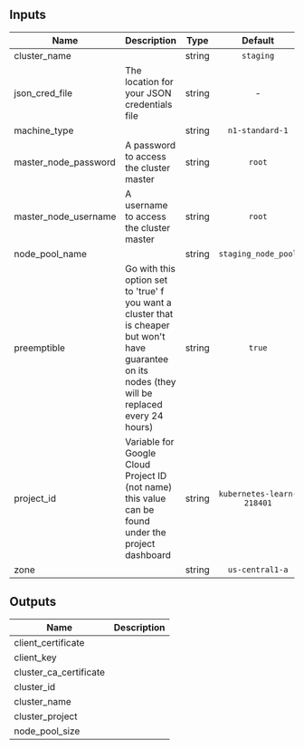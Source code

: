 
## Inputs

| Name | Description | Type | Default | Required |
|------|-------------|:----:|:-----:|:-----:|
| cluster_name |  | string | `staging` | no |
| json_cred_file | The location for your JSON credentials file | string | - | yes |
| machine_type |  | string | `n1-standard-1` | no |
| master_node_password | A password to access the cluster master | string | `root` | no |
| master_node_username | A username to access the cluster master | string | `root` | no |
| node_pool_name |  | string | `staging_node_pool` | no |
| preemptible | Go with this option set to 'true' f you want a cluster that is cheaper but won't have guarantee on its nodes (they will be replaced every 24 hours) | string | `true` | no |
| project_id | Variable for Google Cloud Project ID (not name) this value can be found under the project dashboard | string | `kubernetes-learn-218401` | no |
| zone |  | string | `us-central1-a` | no |

## Outputs

| Name | Description |
|------|-------------|
| client_certificate |  |
| client_key |  |
| cluster_ca_certificate |  |
| cluster_id |  |
| cluster_name |  |
| cluster_project |  |
| node_pool_size |  |

